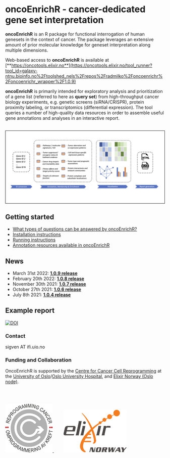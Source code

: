 # oncoEnrichR - cancer-dedicated gene set interpretation

**oncoEnrichR** is an R package for functional interrogation of human genesets in the context of cancer. The package leverages an extensive amount of prior molecular knowledge for geneset interpretation along multiple dimensions.

Web-based access to **oncoEnrichR** is available at [**https://oncotools.elixir.no**](https://oncotools.elixir.no/tool_runner?tool_id=galaxy-ntnu.bioinfo.no%2Ftoolshed_nels%2Frepos%2Fradmilko%2Foncoenrichr%2Foncoenrichr_wrapper%2F1.0.9)

**oncoEnrichR** is primarily intended for exploratory analysis and prioritization of a gene list (referred to here as **query set**) from high-throughput cancer biology experiments, e.g. genetic screens (siRNA/CRISPR), protein proximity labeling, or transcriptomics (differential expression). The tool queries a number of high-quality data resources in order to assemble useful gene annotations and analyses in an interactive report.

<br>

<img src="man/figures/oncoenrichr_overview.png" align="center" border="1"/>

## Getting started

-   [What types of questions can be answered by oncoEnrichR?](https://sigven.github.io/oncoEnrichR/index.html#questions-adressed-by-oncoenrichr)
-   [Installation instructions](https://sigven.github.io/oncoEnrichR/articles/installation.html)
-   [Running instructions](https://sigven.github.io/oncoEnrichR/articles/running.html)
-   [Annotation resources available in oncoEnrichR](https://sigven.github.io/oncoEnrichR/articles/annotation_resources.html)

## News

-   March 31st 2022: [**1.0.9 release**](https://sigven.github.io/oncoEnrichR/articles/CHANGELOG.html#version-1-0-9)
-   February 20th 2022: [**1.0.8 release**](https://sigven.github.io/oncoEnrichR/articles/CHANGELOG.html#version-1-0-8)
-   November 30th 2021: [**1.0.7 release**](https://sigven.github.io/oncoEnrichR/articles/CHANGELOG.html#version-1-0-7)
-   October 27th 2021: [**1.0.6 release**](https://sigven.github.io/oncoEnrichR/articles/CHANGELOG.html#version-1-0-6)
-   July 8th 2021: [**1.0.4 release**](https://sigven.github.io/oncoEnrichR/articles/CHANGELOG.html#version-1-0-4)

## Example report

<a href="https://doi.org/10.5281/zenodo.6402572"><img src="https://zenodo.org/badge/DOI/10.5281/zenodo.6402572.svg" alt="DOI"/></a>

### Contact

sigven AT ifi.uio.no

### Funding and Collaboration

OncoEnrichR is supported by the [Centre for Cancer Cell Reprogramming](https://www.med.uio.no/cancell/english/) at the [University of Oslo](https://www.uio.no)/[Oslo University Hospital](https://radium.no), and [Elixir Norway (Oslo node)](https://elixir.no/organization/organisation/elixir-uio).

<br> <br>

<p float="left">
  <a href="https://www.med.uio.no/cancell/english/">
     <img src="man/figures/can-cell.png" width="150" >
  </a>
  &nbsp;&nbsp;&nbsp;&nbsp;&nbsp;&nbsp;&nbsp;
  <a href="https://elixir.no/organization/organisation/elixir-uio">
     <img src="man/figures/elixir_norway.png" width="200" />
  </a>
</p>
